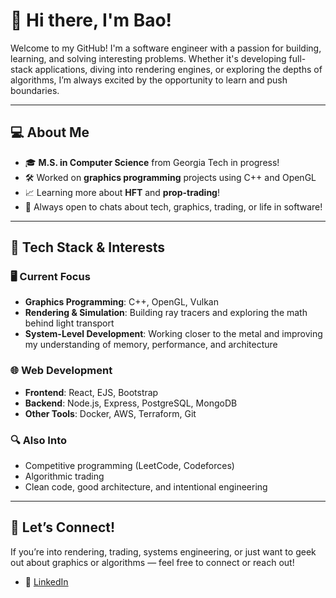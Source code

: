 # 👋 Hi there, I'm Bao!

Welcome to my GitHub! I'm a software engineer with a passion for building, learning, and solving interesting problems. Whether it's developing full-stack applications, diving into rendering engines, or exploring the depths of algorithms, I’m always excited by the opportunity to learn and push boundaries.

---

## 💻 About Me

- 🎓 **M.S. in Computer Science** from Georgia Tech in progress!
- 🛠️ Worked on **graphics programming** projects using C++ and OpenGL  
- 📈 Learning more about **HFT** and **prop-trading**!  
- 💬 Always open to chats about tech, graphics, trading, or life in software!

---

## 🔧 Tech Stack & Interests

### 🖥️ Current Focus
- **Graphics Programming**: C++, OpenGL, Vulkan
- **Rendering & Simulation**: Building ray tracers and exploring the math behind light transport
- **System-Level Development**: Working closer to the metal and improving my understanding of memory, performance, and architecture

### 🌐 Web Development
- **Frontend**: React, EJS, Bootstrap
- **Backend**: Node.js, Express, PostgreSQL, MongoDB
- **Other Tools**: Docker, AWS, Terraform, Git

### 🔍 Also Into
- Competitive programming (LeetCode, Codeforces)
- Algorithmic trading
- Clean code, good architecture, and intentional engineering

---

## 🤝 Let’s Connect!

If you’re into rendering, trading, systems engineering, or just want to geek out about graphics or algorithms — feel free to connect or reach out!

- 🧠 [LinkedIn](https://www.linkedin.com/in/thien-bao-bui/)
